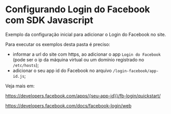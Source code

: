 # Configurando Login do Facebook com SDK Javascript

Exemplo da configuração inicial para adicionar o Login do Facebook no site.

Para executar os exemplos desta pasta é preciso:

+ informar a url do site com https, ao adicionar o app `Login do Facebook` (pode ser o ip da máquina virtual ou um domínio
 registrado no `/etc/hosts`);
+ adicionar o seu app id do Facebook no arquivo `/login-facebook/app-id.js`;


Veja mais em:

https://developers.facebook.com/apps/{seu-app-id}}/fb-login/quickstart/

https://developers.facebook.com/docs/facebook-login/web